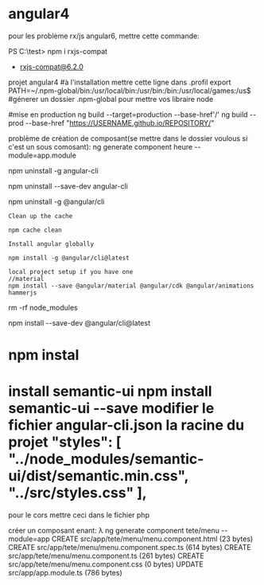 # angular4
pour les problème rx/js angular6, mettre cette commande:

PS C:\test> npm i rxjs-compat
+ rxjs-compat@6.2.0

projet angular4
#à l'installation mettre cette ligne dans .profil
export PATH=~/.npm-global/bin:/usr/local/bin:/usr/bin:/bin:/usr/local/games:/us$
#génerer un dossier .npm-global pour mettre vos libraire node

#mise en production 
ng build --target=production --base-href'/'
ng build --prod --base-href "https://USERNAME.github.io/REPOSITORY/"

problème de création de composant(se mettre dans le dossier voulous si c'est un sous comosant):
ng generate component heure --module=app.module

npm uninstall -g angular-cli

npm uninstall --save-dev angular-cli

npm uninstall -g @angular/cli

    Clean up the cache

    npm cache clean

    Install angular globally

    npm install -g @angular/cli@latest

    local project setup if you have one
    //material
    npm install --save @angular/material @angular/cdk @angular/animations hammerjs
    
    

rm -rf node_modules

npm install --save-dev @angular/cli@latest

npm instal
===========
install semantic-ui
npm install semantic-ui --save
modifier le fichier angular-cli.json la racine du projet
      "styles": [
        "../node_modules/semantic-ui/dist/semantic.min.css",
	"../src/styles.css"
      ],
=======================
pour le cors mettre ceci dans le fichier php

<?php
header('Access-Control-Allow-Origin: *');
header("Access-Control-Allow-Headers: Origin, X-Requested-With, Content-Type, Accept");
header('Access-Control-Allow-Methods: GET, POST, PUT');
header('Content-Type: application/x-www-form-urlencoded');
header('Content-Type: application/json');
$data = json_decode(file_get_contents("php://input"));
===== 
problème d'install visualstudio faire 
apt-get install -f

====

POLYFILLE pour ie11

npm install --save web-animations-js
npm install yarn -g
apt --fix-broken install


décommanter src/polyfills.ts
import 'web-animations-js';  // Run `npm install --save web-animations-js`.

installer web-animation et dans index.html ajouter ceci
<!-- pre-zone polyfills -->
<script src="node_modules/core-js/client/shim.min.js"></script>
<script src="node_modules/web-animations-js/web-animations.min.js"></script>

<!-- zone.js required by Angular -->
<script src="node_modules/zone.js/dist/zone.js"></script>

<!-- application polyfills -->


créer un composant enant:

λ ng generate component tete/menu  --module=app
CREATE src/app/tete/menu/menu.component.html (23 bytes)
CREATE src/app/tete/menu/menu.component.spec.ts (614 bytes)
CREATE src/app/tete/menu/menu.component.ts (261 bytes)
CREATE src/app/tete/menu/menu.component.css (0 bytes)
UPDATE src/app/app.module.ts (786 bytes)
